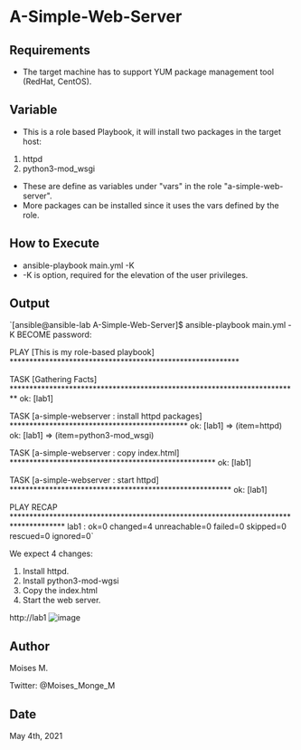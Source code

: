 # A-Simple-Web-Server

## Requirements
- The target machine has to support YUM package management tool (RedHat, CentOS).

## Variable

- This is a role based Playbook, it will install two packages in the target host:
1. httpd
2. python3-mod_wsgi

- These are define as variables under "vars" in the role "a-simple-web-server".
- More packages can be installed since it uses the vars defined by the role.

## How to Execute
- ansible-playbook main.yml -K
- -K is option, required for the elevation of the user privileges.

## Output

`[ansible@ansible-lab A-Simple-Web-Server]$ ansible-playbook main.yml -K
BECOME password:

PLAY [This is my role-based playbook] **********************************************************

TASK [Gathering Facts] *************************************************************************
ok: [lab1]

TASK [a-simple-webserver : install httpd packages] *********************************************
ok: [lab1] => (item=httpd)
ok: [lab1] => (item=python3-mod_wsgi)

TASK [a-simple-webserver : copy index.html] ****************************************************
ok: [lab1]

TASK [a-simple-webserver : start httpd] ********************************************************
ok: [lab1]

PLAY RECAP *************************************************************************************
lab1                       : ok=0    changed=4    unreachable=0    failed=0    skipped=0    rescued=0    ignored=0`

We expect 4 changes:
1. Install httpd.
2. Install python3-mod-wgsi
3. Copy the index.html
4. Start the web server.

http://lab1
![image](https://user-images.githubusercontent.com/14948712/117051383-b7672800-acd3-11eb-9154-13725a6dd47b.png)


## Author 
Moises M.

Twitter: @Moises_Monge_M

## Date
May 4th, 2021
